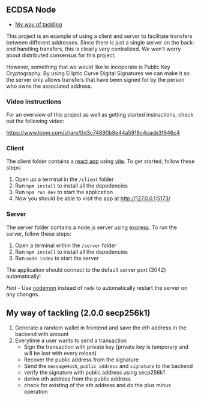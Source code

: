 ## ECDSA Node

- [My way of tackling](#my-way-of-tackling-200-secp256k1)

This project is an example of using a client and server to facilitate transfers between different addresses. Since there is just a single server on the back-end handling transfers, this is clearly very centralized. We won't worry about distributed consensus for this project.

However, something that we would like to incoporate is Public Key Cryptography. By using Elliptic Curve Digital Signatures we can make it so the server only allows transfers that have been signed for by the person who owns the associated address.

### Video instructions
For an overview of this project as well as getting started instructions, check out the following video:

https://www.loom.com/share/0d3c74890b8e44a5918c4cacb3f646c4
 
### Client

The client folder contains a [react app](https://reactjs.org/) using [vite](https://vitejs.dev/). To get started, follow these steps:

1. Open up a terminal in the `/client` folder
2. Run `npm install` to install all the depedencies
3. Run `npm run dev` to start the application 
4. Now you should be able to visit the app at http://127.0.0.1:5173/

### Server

The server folder contains a node.js server using [express](https://expressjs.com/). To run the server, follow these steps:

1. Open a terminal within the `/server` folder 
2. Run `npm install` to install all the depedencies 
3. Run `node index` to start the server 

The application should connect to the default server port (3042) automatically! 

_Hint_ - Use [nodemon](https://www.npmjs.com/package/nodemon) instead of `node` to automatically restart the server on any changes.

## My way of tackling (2.0.0 secp256k1)

1. Generate a random wallet in frontend and save the eth address in the backend with amount
2. Everytime a user wants to send a transaction
	- Sign the transaction with private key (private key is temporary and will be lost with every reload)
	- Recover the public address from the signature
	- Send the `messageHash`, `public address` and `signature` to the backend
	- verify the signature with public address using secp256k1
	- derive eth address from the public address
	- check for existing of the eth address and do the plus minus operation
	
